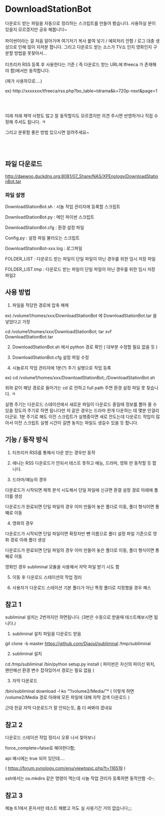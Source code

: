 # DownloadStationBot
다운로드 받는 파일을 자동으로 정리하는 스크립트를 만들어 봤습니다.
사용하실 분이 있을지 모르겠지만 공유 해봅니다~
<br/><br/>
파이썬이라는 걸 처음 알아가며
여기저기 복사 붙여 넣기 / 예외처리 안함 / 로그 대충 생성으로 인해 많이 지저분 합니다.
그리고 다운로드 받는 소스가 TV쇼 인지 영화인지 구분할 방법을 못찾아서…
<br/><br/>
티프리카 RSS 등록 후 사용한다는 기준 ( 즉 다운로드 받는 URL에  tfreeca 가 존재해야 함)에서만 동작합니다.

(제가 사용하므로….)

ex) http://xxxxxxx/tfreeca/rss.php?bo_table=tdrama&k=720p-next&page=1

 <br/><br/>

이래 저래 제약 사항도 많고 잘 동작할지도 모르겠지만 의견 주시면 반영하거나 직접 수정해 주셔도 됩니다. ㅋ

그리고 분류할 좋은 방법 있으시면 알려주세요~

 <br/><br/>

 

<h2>파일 다운로드</h2>

http://daewoo.duckdns.org:8081/07_Share/NAS/XPEnology/DownloadStationBot.tar

<h3>파일 설명 </h3>

DownloadStationBot.sh         : 시놀 작업 관리자에 등록할 스크립트

DownloadStationBot.py         : 메인 파이썬 스크립트

DownloadStationBot.cfg        : 환경 설정 파일

Config.py                           : 설정 파일 불러오는 스크립트

DownloadStationBot-xxx.log  : 로그파일

FOLDER_LIST                       : 다운로드 받는 파일이 단일 파일이 아닌 경우를 위한 임시 저장 파일

FOLDER_LIST.tmp                 : 다운로드 받는 파일이 단일 파일이 아닌 경우를 위한 임시 저장 파일2

 

 

<h2>사용 방법</h2>

1. 파일을 적당한 경로에 압축 해제

ex) /volume1/homes/xxx/DownloadStationBot 에 DownloadStationBot.tar 을 넣었다고 가정

cd /volume1/homes/xxx/DownloadStationBot; tar xvf DownloadStationBot.tar

2. DownloadStationBot.sh 에서 python 경로 확인 ( 대부분 수정할 필요 없을 듯 )

3. DownloadStationBot.cfg  설정 파일 수정

4. 시놀로지 작업 관리자에 1분(?) 주기 실행으로 작업 등록

ex) cd /volume1/homes/xxx/DownloadStationBot;./DownloadStationBot.sh

위와 같이 해당 경로로 들어가는 cd 로 안하고 full path 주면 환경 설정 파일 못 찾습니다. ㅋ

실행 주기는 다운로드 스테이션에서 새로운 파일이 다운로드 중일때 정보를 뽑아 올 수 있을 정도의 주기로 하면 됩니다만 저 같은 경우는 드라마 한개 다운하는 데 몇분 안걸리더군요. 1분 주기로 해도 이전 스크립트가 실행중이면 새로 안도는데 다운로드 작업이 많아서 이전 스크립트 실행 시간이 길면 놓치는 파일도 생길수 있을 듯 합니다.

 

 

<h2>기능 / 동작 방식</h2>

1. 티프리카 RSS를 통해서 다운 받는 경우만 동작

2. 애니는 RSS 다운로드가 안되서 테스트 못하고 예능, 드라마, 영화 만 동작할 듯 합니다.

3. 드라마/예능의 경우

다운로드가 시작되면 제목 분석 시도해서 단일 파일에 신규면 환결 설정 경로 아래에 폴더를 생성

다운로드가 완료되면 단일 파일의 경우 이미 만들어 놓은 폴더로 이동, 폴더 형식이면 통째로 이동

4. 영화의 경우

다운로드가 시작되면 단일 파일이면 확장자만 뺀 이름으로 폴더 설정 파일 기준으로 영화 경로 아래 폴더 생성

다운로드가 완료되면 단일 파일의 경우 이미 만들어 놓은 폴더로 이동, 폴더 형식이면 통째로 이동

영화인 경우 subliminal 모듈을 사용해서 자막 파일 받기 시도 함

5. 이동 후 다운로드 스테이션의 작업 정리

6. 사용자가 다운로드 스테이션 기본 폴더가 아닌 특정 폴더로 지정했을 경우 패스

 

 

<h2>참고 1</h2>

subliminal 설치는 2번까지만 하면됩니다. (3번은 수동으로 받을때 테스트해보시면 됩니다.)

1. subliminal  설치 파일을 다운로드 받음

git clone -b master https://github.com/Diaoul/subliminal /tmp/subliminal

2. subliminal 설치

cd /tmp/subliminal
/bin/python setup.py install  ( 파이썬은 자신의 파이선 위치, 왠만해선 환경 변수 잡혀있어서 경로는 필요 없음 )

3. 자막 다운로드

/bin/subliminal download -l ko “”/volume2/Media/”*  ( 이렇게 하면 /volume2/Media 경로 아래에 모든 파일에 대해 자막 검색 다운로드 )

근데 한글 자막 다운로드가 잘 안되는듯, 좀 더 써봐야 겠네요

 

<h2>참고 2</h2>

다운로드 스테이션 작업 정리시 오류 나서 찾아보니

force_complete=false로 해야한다함;

api 예시에는 true 되어 있던데….

( https://forum.synology.com/enu/viewtopic.php?t=116519 )

ssh에서는 os.mkdirs 같은 명령이 먹는데 시놀 작업 관리자 등록하면 동작안함 -0-;

 

<h2>참고 3</h2>

헤놀 6.1에서 혼자서만 테스트 해봤고 저도 실 사용기간 거의 없습니다;;;
